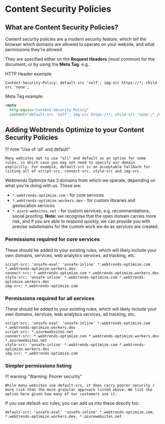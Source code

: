 # Content Security Policies

## What are Content Security Policies?

Content security policies are a modern security feature, which tell the browser which domains are allowed to operate on your website, and what permissions they're allowed.

They are specified either on the **Request Headers** (most common) for the document, or by using the **Meta Tag**. e.g.:

HTTP Header example: 

``` http
Content-Security-Policy: default-src 'self'; img-src https://*; child-src 'none';
```

Meta Tag example:

``` html
<meta
  http-equiv="Content-Security-Policy"
  content="default-src 'self'; img-src https://*; child-src 'none';" />
```

## Adding Webtrends Optimize to your Content Security Policies

!!! note "Use of 'all' and default"

    Many websites opt to use "all" and default as an option for some rules, in which case you may not need to specify our domain explicitly. For example, default-src is an acceptable fallback for listing all of script-src, connect-src, style-src and img-src.

Webtrends Optimize has 3 domains from which we operate, depending on what you're doing with us. These are:

- `*.webtrends-optimize.com` - for core services 
- `*.webtrends-optimize.workers.dev` - for custom libraries and geolocation services
- `*.azure-websites.net` - for custom services, e.g. recommendations, social proofing. **Note:** we recognise that the open domain carries more risk, and if you are able to respond quickly, we can provide you with precise subdomains for the custom work we do as services are created.

### Permissions required for core services

These should be added to your existing rules, which will likely include your own domains, services, web analytics services, ad tracking, etc.

```
script-src: 'unsafe-eval' 'unsafe-inline' *.webtrends-optimize.com *.webtrends-optimize.workers.dev
connect-src: *.webtrends-optimize.com *.webtrends-optimize.workers.dev
style-src: 'unsafe-inline' *.webtrends-optimize.com *.webtrends-optimize.workers.dev
img-src: *.webtrends-optimize.com
```

### Permissions required for all services

These should be added to your existing rules, which will likely include your own domains, services, web analytics services, ad tracking, etc.

```
script-src: 'unsafe-eval' 'unsafe-inline' *.webtrends-optimize.com *.webtrends-optimize.workers.dev
script-src: *.azurewebsites.net
connect-src: *.webtrends-optimize.com *.webtrends-optimize.workers.dev *.azurewebsites.net
style-src: 'unsafe-inline' *.webtrends-optimize.com *.webtrends-optimize.workers.dev
img-src: *.webtrends-optimize.com
```

### Simpler permissions listing

!!! warning "Warning: Poorer security"

    While many websites use default-src, it does carry poorer security / more risk than the more granular approach listed above. We list the option here given how many of our customers use it.

If you use default-src rules, you can add us into these directly too.

```
default-src: 'unsafe-eval' 'unsafe-inline' *.webtrends-optimize.com, *.webtrends-optimize.workers.dev, *.azurewebsites.net
```